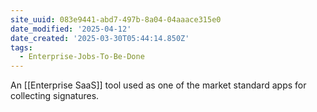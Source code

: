 ```yaml
---
site_uuid: 083e9441-abd7-497b-8a04-04aaace315e0
date_modified: '2025-04-12'
date_created: '2025-03-30T05:44:14.850Z'
tags:
  - Enterprise-Jobs-To-Be-Done
---
```


















An [[Enterprise SaaS]] tool used as one of the market standard apps for collecting signatures.
